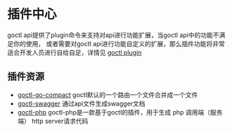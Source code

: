 # 插件中心

goctl api提供了plugin命令来支持对api进行功能扩展，当goctl api中的功能不满足你的使用，
或者需要对goctl api进行功能自定义的扩展，那么插件功能将非常适合开发人员进行自给自足，详情见
[goctl plugin](../goctl/plugin)

## 插件资源
* [goctl-go-compact](https://github.com/zeromicro/goctl-go-compact)
  goctl默认的一个路由一个文件合并成一个文件
* [goctl-swagger](https://github.com/zeromicro/goctl-swagger)
  通过api文件生成swagger文档
* [goctl-php](https://github.com/zeromicro/goctl-php)
  goctl-php是一款基于goctl的插件，用于生成 php 调用端（服务端） http server请求代码
